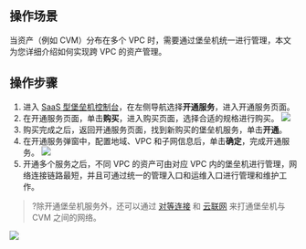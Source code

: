 ## 操作场景
当资产（例如 CVM）分布在多个 VPC 时，需要通过堡垒机统一进行管理，本文为您详细介绍如何实现跨 VPC 的资产管理。

## 操作步骤
1. 进入 [SaaS 型堡垒机控制台](https://console.cloud.tencent.com/bh)，在左侧导航选择**开通服务**，进入开通服务页面。
2. 在开通服务页面，单击**购买**，进入购买页面，选择合适的规格进行购买。	
![](https://qcloudimg.tencent-cloud.cn/raw/14fb23ee325573cb1c5d23619083daad.png)
3. 购买完成之后，返回开通服务页面，找到新购买的堡垒机服务，单击**开通**。
4. 在开通服务弹窗中，配置地域、VPC 和子网信息后，单击**确定**，完成开通服务。
![](https://qcloudimg.tencent-cloud.cn/raw/5cc20e356cf9222eb50b82e085d2d792.png)
5. 开通多个服务之后，不同 VPC 的资产可由对应 VPC 内的堡垒机进行管理，网络连接链路最短，并且可通过统一的管理入口和运维入口进行管理和维护工作。
>?除开通堡垒机服务外，还可以通过 [对等连接](https://cloud.tencent.com/document/product/553) 和 [云联网](https://cloud.tencent.com/document/product/215/53884) 来打通堡垒机与 CVM 之间的网络。
>
![](https://qcloudimg.tencent-cloud.cn/raw/05d7e5e0dcc41c26887068eca84b648b.png)
